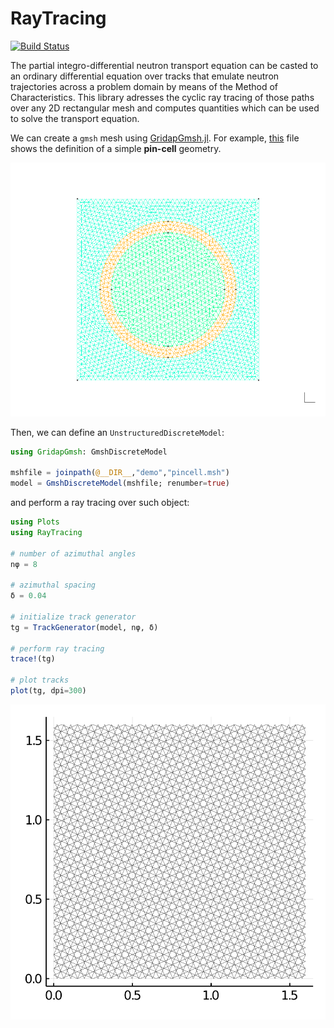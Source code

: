 # RayTracing

[![Build Status](https://github.com/rvignolo/RayTracing.jl/workflows/CI/badge.svg)](https://github.com/rvignolo/RayTracing.jl/actions)

 The partial integro-differential neutron transport equation can be casted to an ordinary differential equation over tracks that emulate neutron trajectories across a problem domain by means of the Method of Characteristics. This library adresses the cyclic ray tracing of those paths over any 2D rectangular mesh and computes quantities which can be used to solve the transport equation.

We can create a `gmsh` mesh using [GridapGmsh.jl](https://github.com/gridap/GridapGmsh.jl). For example, [this](https://github.com/rvignolo/RayTracing.jl/blob/main/demo/pincell-gmsh.jl) file shows the definition of a simple **pin-cell** geometry.

![](demo/pincell-msh.png)

Then, we can define an `UnstructuredDiscreteModel`:

```julia
using GridapGmsh: GmshDiscreteModel

mshfile = joinpath(@__DIR__,"demo","pincell.msh")
model = GmshDiscreteModel(mshfile; renumber=true)
```
and perform a ray tracing over such object:

```julia
using Plots
using RayTracing

# number of azimuthal angles
nφ = 8

# azimuthal spacing
δ = 0.04

# initialize track generator
tg = TrackGenerator(model, nφ, δ)

# perform ray tracing
trace!(tg)

# plot tracks
plot(tg, dpi=300)
```

![](demo/pincell.png)